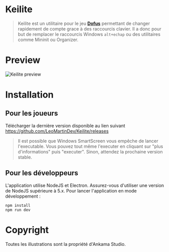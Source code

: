 # Keilite

> Keilite est un utilitaire pour le jeu [**Dofus**](https://www.dofus.com/fr) permettant de changer rapidement de compte grace à des raccourcis clavier.
Il a donc pour but de remplacer le raccourcis Windows `alt+echap` ou des utilitaires comme Mininit ou Organizer.

# Preview

![Keilite preview](https://media.giphy.com/media/xlcWYfiRjTuJ5JBKDl/giphy.gif)

# Installation

## Pour les joueurs

Télécharger la dernière version disponible au lien suivant https://github.com/LeoMartinDev/Keilite/releases

> Il est possible que Windows SmartScreen vous empêche de lancer l'executable. Vous pouvez tout même l'executer en cliquant sur "plus d'informations" puis "executer". Sinon, attendez la prochaine version stable.

## Pour les développeurs

L'application utilise NodeJS et Electron.
Assurez-vous d'utiliser une version de NodeJS supérieure à 5.x.
Pour lancer l'application en mode développement :
```
npm install
npm run dev
```

# Copyright

Toutes les illustrations sont la propriété d'Ankama Studio.
